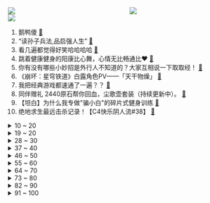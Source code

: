 <div >
	<a style="float:left;width:55%;" href = "https://github.com/anuraghazra/github-readme-stats">
	 <img src = "https://github-readme-stats.vercel.app/api?username=iuuuuuaena&theme=buefy&show_icons=true"/>
	</a>
	<a  style="float:right;width:45%" href = "https://github.com/anuraghazra/github-readme-stats">
	 <img  src="https://github-readme-stats.vercel.app/api/top-langs/?username=anuraghazra&layout=compact"/>
	</a>
	</div>

[![](https://img.shields.io/badge/jxd-@jxdgogogo.xyz-yellowgreen.svg)](https://www.jxdgogogo.xyz)<br>
1. 鹅鸭傻 [:link:](//www.bilibili.com/video/BV1Q14y1F7B2) <br>
2. “读孙子兵法,品启强人生” [:link:](//www.bilibili.com/video/BV1MG4y1S7cm) <br>
3. 看几遍都觉得好笑哈哈哈哈 [:link:](//www.bilibili.com/video/BV1Bj411M7bz) <br>
4. 跳着健康健身的阳康比心舞，心情无比畅通比❤ [:link:](//www.bilibili.com/video/BV18G4y1N7h7) <br>
5. 你有没有哪些小妙招是外行人不知道的？大家互相说一下取取经！ [:link:](//www.bilibili.com/video/BV1nR4y1z74b) <br>
6. 《崩坏：星穹铁道》白露角色PV——「天干物燥」 [:link:](//www.bilibili.com/video/BV1n84y1G7HE) <br>
7. 我把经典游戏都速通了一遍？？ [:link:](//www.bilibili.com/video/BV1RR4y1z7Hv) <br>
8. 同伴赠礼  2440原石帮你回血，尘歌壶套装（持续更新中）。 [:link:](//www.bilibili.com/video/BV1xv4y1b7YH) <br>
9. 【坦白】为什么我专做"骗小白"的碎片式健身训练 [:link:](//www.bilibili.com/video/BV1oe4y1A7v6) <br>
10. 绝地求生最远击杀记录！【C4快乐阴人流#38】 [:link:](//www.bilibili.com/video/BV1Ze4y1A7h8) <br>
<details>
<summary>10 ~ 20</summary>

11. 在自律和自觉中选择了自尽 [:link:](//www.bilibili.com/video/BV1Yv4y1477X) <br>
12. 任何变态，终将绳之以法！ [:link:](//www.bilibili.com/video/BV19M4y1D796) <br>
13. 我敢说99%的人都没吃过这火锅 [:link:](//www.bilibili.com/video/BV1t84y157D4) <br>
14. 两分钟视频大哥两次落泪，相信大哥一定可以东山再起！ [:link:](//www.bilibili.com/video/BV1X84y157bq) <br>
15. 解锁神装 我的世界永恒的MC生存 二周目EP14 [:link:](//www.bilibili.com/video/BV1EM411Y7iB) <br>
16. 骑行流浪黑龙江，运气不错又找到带炕的房子了，烧起炉子感觉很舒服 [:link:](//www.bilibili.com/video/BV1Y84y1G7CJ) <br>
17. “于西方拍卖会上流拍的东方戏曲人偶。”……我重回故里，而她们客死异乡。 [:link:](//www.bilibili.com/video/BV17A411679Z) <br>
18. 耗时半个月，我给表妹做了一张触摸感应桌 [:link:](//www.bilibili.com/video/BV1S8411M7bW) <br>
19. 一把长剑残血6级就断线！单杀职业？别吃！别吃！ [:link:](//www.bilibili.com/video/BV1YA4116733) <br>
</details>
<details>
<summary>19 ~ 20</summary>

20. 七年未同床？情夫①号上线！《叶卡捷琳娜》P3 [:link:](//www.bilibili.com/video/BV1F24y1q7bU) <br>
21. 《官  宣》 [:link:](//www.bilibili.com/video/BV1T84y1V7Tz) <br>
22. 不要含糊其辞，僵尸肉跟国内储备肉没关系！ [:link:](//www.bilibili.com/video/BV1Mx4y1L75k) <br>
23. 坤坤闪亮登场 [:link:](//www.bilibili.com/video/BV1fA411r7DF) <br>
24. “长大后才发现，这编剧也太敢写了吧！” [:link:](//www.bilibili.com/video/BV1ns4y1Y7Yh) <br>
25. 你玩原神怎么不充钱呢？【这下不得不氪金了...】 [:link:](//www.bilibili.com/video/BV1J24y1q7AL) <br>
26. 胡桃池子十连五金，我的好同学，我一点都不羡慕 [:link:](//www.bilibili.com/video/BV1GT411R77S) <br>
27. 是不是每个日本媳妇都有这样的技能？ [:link:](//www.bilibili.com/video/BV1MA41167KX) <br>
28. 【原神手书】与夜兰在欲望之网中起舞！ [:link:](//www.bilibili.com/video/BV1cd4y1J7Xt) <br>
</details>
<details>
<summary>28 ~ 30</summary>

29. 【基德】土叙地震全面报告：天灾叠加人祸，双标的救援 [:link:](//www.bilibili.com/video/BV1cs4y1e7ty) <br>
30. 【原神手书】♛来自四神的压迫力♛～王牌特工们的「间谍过家家」～ [:link:](//www.bilibili.com/video/BV1Tv4y1b73i) <br>
31. 看完这视频，你们会明白为啥市场上有这么多卖活禽活鱼的商家问你要不要宰杀了，因为死无对证！ [:link:](//www.bilibili.com/video/BV1jG4y1S7bj) <br>
32. 21世纪如何复兴德意志第二帝国？【神奇组织04】 [:link:](//www.bilibili.com/video/BV12Y411q7S1) <br>
33. 流浪地球2《人是_》，这么唱可以直击你的灵魂吗！ [:link:](//www.bilibili.com/video/BV1XM4y1D7XH) <br>
34. 读兵法，斗大佬，拜干爹，鱼贩走上人生巅峰！万字解析国产扫黑剧《狂飙》7~12 [:link:](//www.bilibili.com/video/BV1JM4y1D7Y8) <br>
35. 大嫂高叶：老问这种问题烦不烦？ [:link:](//www.bilibili.com/video/BV1S84y1G7Hy) <br>
36. 鱼王来了，7800买一条巨型老鼠斑，吃完差点破产了 [:link:](//www.bilibili.com/video/BV1BT41197ew) <br>
37. 即便身处泥淖，也能仰望星空！看农民工如何修炼成中国梵高？ [:link:](//www.bilibili.com/video/BV1Ks4y1s7Bd) <br>
</details>
<details>
<summary>37 ~ 40</summary>

38. 《查理九世》“ 谨以此书，纪念我的童年，那是一段小有遗憾的幸福时光。” [:link:](//www.bilibili.com/video/BV1Zs4y1W75g) <br>
39. 细读经典：比肩《星际穿越》，影史“最硬”科幻片《超时空接触》 [:link:](//www.bilibili.com/video/BV1UY411q7EW) <br>
40. “心在跳，爱很刑如烈火” [:link:](//www.bilibili.com/video/BV1824y1i7Mb) <br>
41. 朋友永远都是游戏最高“配置” [:link:](//www.bilibili.com/video/BV15D4y1K7cC) <br>
42. 春 节 档 最 强 战 争 [:link:](//www.bilibili.com/video/BV1hs4y1Y7NQ) <br>
43. 大半夜学围棋？一看就懂？刘备也在？我也想试试 [:link:](//www.bilibili.com/video/BV1wT411o7vg) <br>
44. 当我把城里的猫带回农村被疯狂打脸（宋庄特辑） [:link:](//www.bilibili.com/video/BV1UT41197fB) <br>
45. 入坑DNF半个月血亏4W装备全碎，我想成为巴卡尔红队C#1？ [:link:](//www.bilibili.com/video/BV1684y1G7V6) <br>
46. 谁要来预订我的情人节档期 [:link:](//www.bilibili.com/video/BV17Y411B7US) <br>
</details>
<details>
<summary>46 ~ 50</summary>

47. 没有神明注视的冒险家 [:link:](//www.bilibili.com/video/BV1VA41167mk) <br>
48. 功绩社会生产抑郁症患者和厌世者？ [:link:](//www.bilibili.com/video/BV1WM411Y7Jk) <br>
49. 嘿朋友，你想吃免费的麦丽素嘛（低俗，重口，恶心，慎点） [:link:](//www.bilibili.com/video/BV1aM4y1D7Zc) <br>
50. 全程高能|| 家贼祖师爷的父子交接，权力博弈中的那些“不传之秘” [:link:](//www.bilibili.com/video/BV15G4y1T78D) <br>
51. 【定格动画】炎龙vs卡利斯 [:link:](//www.bilibili.com/video/BV1BM411v7Wq) <br>
52. 贾冰“狂飙”英文台词! [:link:](//www.bilibili.com/video/BV1cT411o7Gr) <br>
53. 这 是......转 生 大 肠 [:link:](//www.bilibili.com/video/BV13Y411i7ii) <br>
54. 《成年狗的崩溃就在一瞬间》 [:link:](//www.bilibili.com/video/BV1vj411K7q7) <br>
55. 俄罗斯雅库特人展示了他们简单的生活 [:link:](//www.bilibili.com/video/BV1gd4y1H7gR) <br>
</details>
<details>
<summary>55 ~ 60</summary>

56. 我们是动力火车，B站我们来了！ [:link:](//www.bilibili.com/video/BV1dT411D7QX) <br>
57. 南方人第一次逛东北菜市场!50块钱能买些啥? [:link:](//www.bilibili.com/video/BV1QM4y1D77H) <br>
58. 他反复问她有没有遗憾，更让人遗憾了 [:link:](//www.bilibili.com/video/BV11Y411q7KW) <br>
59. 16岁高中生买电脑学习用！他爸爸不说话我信了！ [:link:](//www.bilibili.com/video/BV1VG4y1S7ho) <br>
60. 我的世界：什么才是真正的顶级肝帝 [:link:](//www.bilibili.com/video/BV1Rd4y1n7Vn) <br>
61. 【定格动画】爆肝挑战地表最重组合金刚藏玩阁冲云霄终极大合体 [:link:](//www.bilibili.com/video/BV1pR4y1q7XH) <br>
62. 10道10元超简单素菜，我是不相信你会翻车的 [:link:](//www.bilibili.com/video/BV1YG4y1U7G4) <br>
63. 叠 甲 圣 经 [:link:](//www.bilibili.com/video/BV1hM411Y7XL) <br>
64. 我办的音乐比赛炸出了这么多大佬? [图一乐作品PICK] [:link:](//www.bilibili.com/video/BV15Y411B7Jt) <br>
</details>
<details>
<summary>64 ~ 70</summary>

65. 拒绝答辩，吃点好的！漫威零差评佳作《马面雷神》 [:link:](//www.bilibili.com/video/BV1VG4y1K7Nu) <br>
66. 他从卖鱼小贩逆袭成黑帮大佬，逍遥法外一路狂飙！ [:link:](//www.bilibili.com/video/BV1JD4y1K7hR) <br>
67. 【半佛】为啥很多婚礼现场闹的像耍猴？ [:link:](//www.bilibili.com/video/BV1tR4y1q7tu) <br>
68. 她的讣告，选择了一张彩色照片…… [:link:](//www.bilibili.com/video/BV1sM4y1D7oF) <br>
69. 安欣的反向演讲 [:link:](//www.bilibili.com/video/BV1pj411M7C3) <br>
70. 全网催更的完整版《群青》来啦！能感染到你吗？ [:link:](//www.bilibili.com/video/BV1KD4y1K7YW) <br>
71. 我，260万粉UP主，公开助农水果利润！究竟赚了多少钱？ [:link:](//www.bilibili.com/video/BV1nx4y1L753) <br>
72. 一杆进七个！当九球天后遇上高速摄影机，谁会更胜一筹？ [:link:](//www.bilibili.com/video/BV1rT411Q7DN) <br>
73. 品尝酸甜苦辣，尽享人生滋味 [:link:](//www.bilibili.com/video/BV1d54y1P7eV) <br>
</details>
<details>
<summary>73 ~ 80</summary>

74. 【崩坏3】主线回顾小剧场 [:link:](//www.bilibili.com/video/BV1eM411v7ju) <br>
75. 张涛：很骄傲又能帮到同桌！ [:link:](//www.bilibili.com/video/BV1d14y1F7ZR) <br>
76. 一咬就嘎嘣脆的土豆饼 [:link:](//www.bilibili.com/video/BV12A41167Fs) <br>
77. 【IGN】《塞尔达传说 王国之泪》 全新预告 | 任天堂直面会 [:link:](//www.bilibili.com/video/BV1es4y1Y7y4) <br>
78. 帅小伙速通九转大肠，品尝到肠真正的味道！ [:link:](//www.bilibili.com/video/BV14x4y1L75j) <br>
79. 辅助大爹被赶出队伍，可三位大小姐绝对想不到你治疗就能复制技能【01】 [:link:](//www.bilibili.com/video/BV1ks4y1Y7gT) <br>
80. 【36氪】从扶贫到“坑贫”，中国式彩票什么时候开始把路走歪了？ [:link:](//www.bilibili.com/video/BV1r8411u7My) <br>
81. 现在喜欢一个角色 [:link:](//www.bilibili.com/video/BV1bY411q7oy) <br>
82. 胡桃金曲《家有胡桃》 [:link:](//www.bilibili.com/video/BV1Pv4y147jk) <br>
</details>
<details>
<summary>82 ~ 90</summary>

83. 男人点了一份汤圆，老板却端来一碟饺子。。。 [:link:](//www.bilibili.com/video/BV1B24y1i71w) <br>
84. 当老公发现我为前男友写的日记... [:link:](//www.bilibili.com/video/BV1z8411u7XT) <br>
85. 美国最贵牛排店VS最便宜牛排！！价格相差40倍，值得吗？ [:link:](//www.bilibili.com/video/BV19Y411v778) <br>
86. 狂飙（x）乱飙(√) [:link:](//www.bilibili.com/video/BV158411u7d8) <br>
87. 【明日方舟】盘点生息演算七大"离谱"问题 ！最后一个堪称逆天！ [:link:](//www.bilibili.com/video/BV168411u7BR) <br>
88. 封面有亮点！谁能找到！ [:link:](//www.bilibili.com/video/BV1FG4y1M7nJ) <br>
89. 一个星期前 无意中看见学生用废弃的口罩绳做成了皮筋，看完心里挺不是滋味..偷偷在网上买了皮筋沙包和毽子，想给孩子们一个惊喜。我的学生我来宠 [:link:](//www.bilibili.com/video/BV1Tj411K7Tr) <br>
90. 网络热门艺术鉴赏（七）高山流水遇只因 [:link:](//www.bilibili.com/video/BV1JG4y1S7v2) <br>
91. 本来挺喜欢塑料小人的 [:link:](//www.bilibili.com/video/BV1bM411Y7Xz) <br>
</details>
<details>
<summary>91 ~ 100</summary>

92. 一秒钟记个单词“manic” [:link:](//www.bilibili.com/video/BV14M4y1X7jc) <br>
93. 任何时间！任何地点！遇到小猫！就地亲烂！ [:link:](//www.bilibili.com/video/BV1bM4y1D7s8) <br>
94. 人间值得图鉴 [:link:](//www.bilibili.com/video/BV1rM4y1X78p) <br>
95. 南方人和北方人互换饮食是什么体验？ [:link:](//www.bilibili.com/video/BV1Qx4y157kd) <br>
96. 速通玩家在NPC眼中的样子 [:link:](//www.bilibili.com/video/BV1cM411v79w) <br>
97. 1999年，5名死刑犯临刑前 现场实拍录像 [:link:](//www.bilibili.com/video/BV1Ny4y1Q7xG) <br>
98. 当我故意在女友面前说前女友的优点时，她直接破防了 [:link:](//www.bilibili.com/video/BV1ej411K74t) <br>
99. 二次元小姐姐拯救流浪老哥 [:link:](//www.bilibili.com/video/BV1ZY411q7oa) <br>
100. 开年第一大笑话：王一博转型当演员【飘飘】 [:link:](//www.bilibili.com/video/BV1ps4y1Y73B) <br>
</details>

